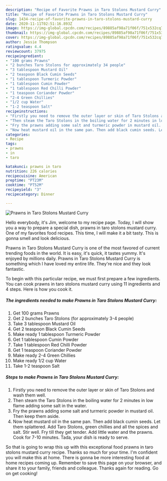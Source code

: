 ```yaml
---
description: "Recipe of Favorite Prawns in Taro Stolons Mustard Curry"
title: "Recipe of Favorite Prawns in Taro Stolons Mustard Curry"
slug: 1434-recipe-of-favorite-prawns-in-taro-stolons-mustard-curry
date: 2020-11-11T02:51:16.893Z
image: https://img-global.cpcdn.com/recipes/89885af98a71f06f/751x532cq70/prawns-in-taro-stolons-mustard-curry-recipe-main-photo.jpg
thumbnail: https://img-global.cpcdn.com/recipes/89885af98a71f06f/751x532cq70/prawns-in-taro-stolons-mustard-curry-recipe-main-photo.jpg
cover: https://img-global.cpcdn.com/recipes/89885af98a71f06f/751x532cq70/prawns-in-taro-stolons-mustard-curry-recipe-main-photo.jpg
author: Jessie Thompson
ratingvalue: 4.4
reviewcount: 37975
recipeingredient:
- "100 grams Prawns"
- "2 bunches Taro Stolons for approximately 34 people"
- "3 tablespoon Mustard Oil"
- "2 teaspoon Black Cumin Seeds"
- "1 tablespoon Turmeric Powder"
- "1 tablespoon Cumin Powder"
- "1 tablespoon Red Chilli Powder"
- "1 teaspoon Coriander Powder"
- "2-4 Green Chillies"
- "1/2 cup Water"
- "1-2 teaspoon Salt"
recipeinstructions:
- "Firstly you need to remove the outer layer or skin of Taro Stolons and wash them well."
- "Then steam the Taro Stolons in the boiling water for 2 minutes in low flame adding some salt in the water."
- "Fry the prawns adding some salt and turmeric powder in mustard oil. Then keep them aside."
- "Now heat mustard oil in the same pan. Then add black cumin seeds. Let them splattered. Add Taro Stolons, green chillies and all the spices and salt. Stir well. Fry till they get tender. Add little water and the prawns. Cook for 7-10 minutes. Tada, your dish is ready to serve."
categories:
- Recipe
tags:
- prawns
- in
- taro

katakunci: prawns in taro 
nutrition: 226 calories
recipecuisine: American
preptime: "PT23M"
cooktime: "PT52M"
recipeyield: "3"
recipecategory: Dinner

---
```



![Prawns in Taro Stolons Mustard Curry](https://img-global.cpcdn.com/recipes/89885af98a71f06f/751x532cq70/prawns-in-taro-stolons-mustard-curry-recipe-main-photo.jpg)

Hello everybody, it's Jim, welcome to my recipe page. Today, I will show you a way to prepare a special dish, prawns in taro stolons mustard curry. One of my favorites food recipes. This time, I will make it a bit tasty. This is gonna smell and look delicious.

Prawns in Taro Stolons Mustard Curry is one of the most favored of current trending foods in the world. It is easy, it's quick, it tastes yummy. It's enjoyed by millions daily. Prawns in Taro Stolons Mustard Curry is something which I have loved my entire life. They're nice and they look fantastic.




To begin with this particular recipe, we must first prepare a few ingredients. You can cook prawns in taro stolons mustard curry using 11 ingredients and 4 steps. Here is how you cook it.

<!--inarticleads1-->

##### The ingredients needed to make Prawns in Taro Stolons Mustard Curry:

1. Get 100 grams Prawns
1. Get 2 bunches Taro Stolons (for approximately 3-4 people)
1. Take 3 tablespoon Mustard Oil
1. Get 2 teaspoon Black Cumin Seeds
1. Make ready 1 tablespoon Turmeric Powder
1. Get 1 tablespoon Cumin Powder
1. Take 1 tablespoon Red Chilli Powder
1. Get 1 teaspoon Coriander Powder
1. Make ready 2-4 Green Chillies
1. Make ready 1/2 cup Water
1. Take 1-2 teaspoon Salt




<!--inarticleads2-->

##### Steps to make Prawns in Taro Stolons Mustard Curry:

1. Firstly you need to remove the outer layer or skin of Taro Stolons and wash them well.
1. Then steam the Taro Stolons in the boiling water for 2 minutes in low flame adding some salt in the water.
1. Fry the prawns adding some salt and turmeric powder in mustard oil. Then keep them aside.
1. Now heat mustard oil in the same pan. Then add black cumin seeds. Let them splattered. Add Taro Stolons, green chillies and all the spices and salt. Stir well. Fry till they get tender. Add little water and the prawns. Cook for 7-10 minutes. Tada, your dish is ready to serve.




So that is going to wrap this up with this exceptional food prawns in taro stolons mustard curry recipe. Thanks so much for your time. I'm confident you will make this at home. There is gonna be more interesting food at home recipes coming up. Remember to save this page on your browser, and share it to your family, friends and colleague. Thanks again for reading. Go on get cooking!

